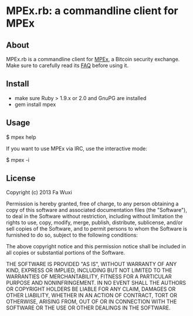 # MPEx.rb: a commandline client for MPEx

## About

MPEx.rb is a commandline client for [MPEx](http://mpex.co), a Bitcoin security exchange. Make sure to carefully read its [FAQ](http://mpex.co/faq.html) before using it.

## Install

  * make sure Ruby > 1.9.x or 2.0 and GnuPG are installed
  * gem install mpex

## Usage

  $ mpex help

If you want to use MPEx via IRC, use the interactive mode:

  $ mpex -i

## License

Copyright (c) 2013 Fa Wuxi

Permission is hereby granted, free of charge, to any person obtaining a copy of this software and associated documentation files (the "Software"), to deal in the Software without restriction, including without limitation the rights to use, copy, modify, merge, publish, distribute, sublicense, and/or sell copies of the Software, and to permit persons to whom the Software is furnished to do so, subject to the following conditions:

The above copyright notice and this permission notice shall be included in all copies or substantial portions of the Software.

THE SOFTWARE IS PROVIDED "AS IS", WITHOUT WARRANTY OF ANY KIND, EXPRESS OR IMPLIED, INCLUDING BUT NOT LIMITED TO THE WARRANTIES OF MERCHANTABILITY, FITNESS FOR A PARTICULAR PURPOSE AND NONINFRINGEMENT. IN NO EVENT SHALL THE AUTHORS OR COPYRIGHT HOLDERS BE LIABLE FOR ANY CLAIM, DAMAGES OR OTHER LIABILITY, WHETHER IN AN ACTION OF CONTRACT, TORT OR OTHERWISE, ARISING FROM, OUT OF OR IN CONNECTION WITH THE SOFTWARE OR THE USE OR OTHER DEALINGS IN THE SOFTWARE.
